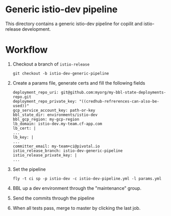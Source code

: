# Generic istio-dev pipeline 

This directory contains a generic istio-dev pipeline for copilit and istio-release development.

# Workflow
1. Checkout a branch of `istio-release`

    ```git checkout -b istio-dev-generic-pipeline```

1. Create a params file, generate certs and fill the following fields

    ```
    deployment_repo_uri: git@github.com:myorg/my-bbl-state-deployments-repo.git
    deployment_repo_private_key: "((credhub-refrerences-can-also-be-used))"
    gcp_service_account_key: path-or-key
    bbl_state_dir: environments/istio-dev
    bbl_gcp_region: my-gcp-region
    lb_domain: istio-dev.my-team.cf-app.com
    lb_cert: |
    ...
    lb_key: |
    ...
    committer_email: my-team+ci@pivotal.io
    istio_release_branch: istio-dev-generic-pipeline
    istio_release_private_key: |
    ...
    ```

1. Set the pipeline

    ```fly -t ci sp -p istio-dev -c istio-dev-pipeline.yml -l params.yml```


1. BBL up a dev environment through the "maintenance" group.
1. Send the commits through the pipeline
1. When all tests pass, merge to master by clicking the last job.
